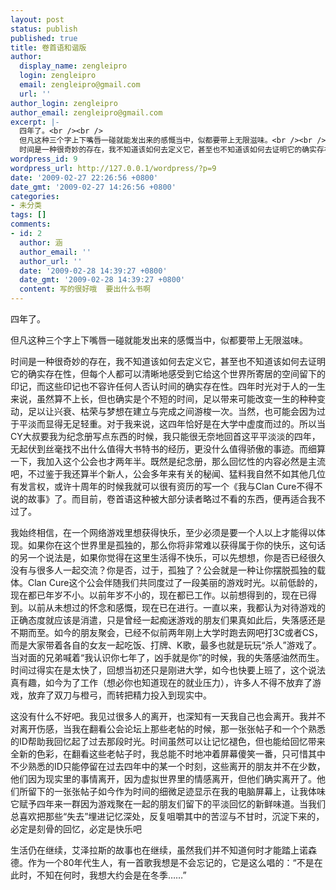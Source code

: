 ```yaml
---
layout: post
status: publish
published: true
title: 卷首语和谐版
author:
  display_name: zengleipro
  login: zengleipro
  email: zengleipro@gmail.com
  url: ''
author_login: zengleipro
author_email: zengleipro@gmail.com
excerpt: |-
  四年了。<br /><br />
  但凡这种三个字上下嘴唇一碰就能发出来的感慨当中，似都要带上无限滋味。<br /><br />
  时间是一种很奇妙的存在，我不知道该如何去定义它，甚至也不知道该如何去证明它的确实存在性，但每个人都可以清晰地感受到它给这个世界所寄居的空间留下的印记，而这些印记也不容许任何人否认时间的确实存在性。四年时光对于人的一生来说，虽然算不上长，但也确实是个不短的时间，足以带来可能改变一生的种种变动，足以让兴衰、枯荣与梦想在建立与完成之间游梭一次。当然，也可能会因为过于平淡而显得...
wordpress_id: 9
wordpress_url: http://127.0.0.1/wordpress/?p=9
date: '2009-02-27 22:26:56 +0800'
date_gmt: '2009-02-27 14:26:56 +0800'
categories:
- 未分类
tags: []
comments:
- id: 2
  author: 涵
  author_email: ''
  author_url: ''
  date: '2009-02-28 14:39:27 +0800'
  date_gmt: '2009-02-28 14:39:27 +0800'
  content: 写的很好哦  要出什么书啊
---
```

四年了。

但凡这种三个字上下嘴唇一碰就能发出来的感慨当中，似都要带上无限滋味。

时间是一种很奇妙的存在，我不知道该如何去定义它，甚至也不知道该如何去证明它的确实存在性，但每个人都可以清晰地感受到它给这个世界所寄居的空间留下的印记，而这些印记也不容许任何人否认时间的确实存在性。四年时光对于人的一生来说，虽然算不上长，但也确实是个不短的时间，足以带来可能改变一生的种种变动，足以让兴衰、枯荣与梦想在建立与完成之间游梭一次。当然，也可能会因为过于平淡而显得无足轻重。对于我来说，这四年恰好是在大学中虚度而过的。所以当CY大叔要我为纪念册写点东西的时候，我只能很无奈地回首这平平淡淡的四年，无起伏到丝毫找不出什么值得大书特书的经历，更没什么值得骄傲的事迹。而细算一下，我加入这个公会也才两年半。既然是纪念册，那么回忆性的内容必然是主流吧，不过鉴于我还算半个新人，公会多年来有关的秘闻、猛料我自然不如其他几位有发言权，或许十周年的时候我就可以很有资历的写一个《我与Clan Cure不得不说的故事》了。而目前，卷首语这种被大部分读者略过不看的东西，便再适合我不过了。

我始终相信，在一个网络游戏里想获得快乐，至少必须是要一个人以上才能得以体现。如果你在这个世界里是孤独的，那么你将非常难以获得属于你的快乐，这句话的另一个说法是，如果你觉得在这里生活得不快乐，可以先想想，你是否已经很久没有与很多人一起交流？你是否，过于，孤独了？公会就是一种让你摆脱孤独的载体。Clan Cure这个公会伴随我们共同度过了一段美丽的游戏时光。以前低龄的，现在都已年岁不小。以前年岁不小的，现在都已工作。以前想得到的，现在已得到。以前从未想过的怀念和感慨，现在已在进行。一直以来，我都认为对待游戏的正确态度就应该是消遣，只是曾经一起痴迷游戏的朋友们果真如此后，失落感还是不期而至。如今的朋友聚会，已经不似前两年刚上大学时跑去网吧打3C或者CS，而是大家带着各自的女友一起吃饭、打牌、K歌，最多也就是玩玩“杀人”游戏了。当对面的兄弟喊着“我认识你七年了，凶手就是你”的时候，我的失落感油然而生。时间过得实在是太快了，回想当初还只是刚进大学，如今也快要上班了，这个说法真有趣，如今为了工作（想必你也知道现在的就业压力），许多人不得不放弃了游戏，放弃了双刀与橙弓，而转把精力投入到现实中。

这没有什么不好吧。我见过很多人的离开，也深知有一天我自己也会离开。我并不对离开伤感，当我在翻看公会论坛上那些老帖的时候，那一张张帖子和一个个熟悉的ID帮助我回忆起了过去那段时光。时间虽然可以让记忆褪色，但也能给回忆带来全新的色彩，在翻看这些老帖子时，我总能不时地冲着屏幕傻笑一番，只可惜其中不少熟悉的ID只能停留在过去四年中的某一个时刻，这些离开的朋友并不在少数，他们因为现实里的事情离开，因为虚拟世界里的情感离开，但他们确实离开了。他们所留下的一张张帖子如今作为时间的细微足迹显示在我的电脑屏幕上，让我体味它赋予四年来一群因为游戏聚在一起的朋友们留下的平淡回忆的新鲜味道。当我们总喜欢把那些“失去”埋进记忆深处，反复咀嚼其中的苦涩与不甘时，沉淀下来的，必定是刻骨的回忆，必定是快乐吧 

生活仍在继续，艾泽拉斯的故事也在继续，虽然我们并不知道何时才能踏上诺森德。作为一个80年代生人，有一首歌我想是不会忘记的，它是这么唱的：“不是在此时，不知在何时，我想大约会是在冬季……”